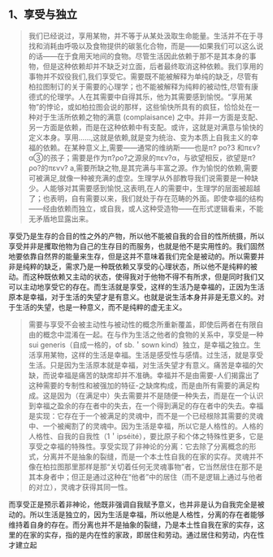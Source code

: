 <h2>1、享受与独立</h2><blockquote data-pid="btLg2rsX">我们已经说过，享用某物，并不等于从某处汲取生命能量。生活并不在于寻找和消耗由呼吸以及食物提供的碳氢化合物，而是——如果我们可以这么说的话——在于食用天地间的食物。尽管生活因此依赖于那不是其本身的事物，但是这种依赖却并不缺乏对立面，后者最终取消这种依赖。我们享用的事物并不奴役我们,我们享受它。需要既不能被解释为单纯的缺乏，尽管有柏拉图制订的关于需要的心理学；也不能被解释为纯粹的被动性,尽管有康德式的伦理学。人在其需要中自得其乐，他为其需要感到愉悦。“享用某物”的悖论，或如柏拉图会说的那样，这些愉快所具有的疯狂，恰恰处在一种对于生活所依赖之物的满意 (complaisance) 之中。并非一方面是支配、另一方面是依赖，而是在这种依赖中有支配。或许，这就是对满意与愉快的定义本身。享用……,这就是依赖,就是变为统治、变为本质上自我主义的幸福的依赖。在某种意义上,需要——通常的维纳斯——也是π? po?3 和πεν?α③的孩子；需要是作为π?ρο?之源泉的πεν?α，与欲望相反，欲望是π?ρo?的πεvν? a,需要所缺之物,是其完满与丰富之源。作为愉悦的依赖,需要可被满足,就像一种被充满的虚空。生理学从外部教导我们说需要是一种缺少。人能够对其需要感到愉悦,这表明,在人的需要中，生理学的层面被超越了；也表明，自有需要以来，我们就处于存在范畴的外面。即使幸福的结构——经由依赖而独立，或自我，或人这种受造物——在形式逻辑看来，不能无矛盾地显露出来。</blockquote><p data-pid="iYKjtvNM">享受乃是生存的合目的性之外的产物，所以他不能被自我的合目的性所统摄，所以享受并非是攫取他物为自己的生存目的而服务，也就是他不是实用性的。我们固然地要依靠自然界的能量来生存，但是这并不意味着我们完全是被动的。所以需要并非是纯粹的缺乏，需求乃是一种既依赖又享受的心理状态，所以他不是纯粹的被动。而这种既依赖又主动的状态，使得我对于他物不得不有所求，但是同时我们又可以主动地享受它的存在。而生活就是享受，这样的生活乃是幸福的，正因为生活原本是幸福，对于生活的失望才是有意义。也就是说生活本身并非是无意义的。对于生活的失望，也是一种意义，而不是纯粹的虚无主义。</p><blockquote data-pid="Bl_KmxuJ">需要与享受不会被主动性与被动性的概念所重新覆盖，即使后两者在有限自由的概念中混淆在一起。在与作为生活之他者的食物的关系中，享受是一种 sui generis（自成一格的，of sb.＇sown kind）独立，是幸福之独立。生活享用某物，这样的生活是幸福。生活是感受性与感情。过生活，就是享受生活。只是因为生活原本就是幸福，对生活失望才有意义。痛苦是幸福的欠缺，而说幸福是痛苦的缺席却并不准确。幸福并不是由需要-人们揭露出了这种需要的专制性和被强加的特征-之缺席构成，而是由所有需要的满足构成。这是因为（在满足中）失去需要并不是随便一种失去，而是在一个认识到幸福之盈余的存在者中的失去，在一个得到满足的存在者中的失去。幸福是实现：它存在于一个被满足的灵魂中，而不是一个已经根除其需要的灵魂中、一个被阉割了的灵魂中。因为生活是幸福，所以它是人格性的。人格的人格性、自我的自我性（1＇ipséité），要比原子和个体之特殊性更多，它是享受之幸福的特殊性。享受实现了非神论的分离：它去除了分离概念的形式，分离并不是抽象的裂缝，而是一个本土性自我的在家的实存。灵魂并不像在柏拉图那里那样是那“关切着任何无灵魂事物”者，它当然居住在那不是其本身者中；但正是通过这种在“他者”中的居住（而不是逻辑上通过与他者的对立），灵魂才获得其同一性。</blockquote><p data-pid="U42Gk9r8">而享受正是预示着非神论，他既非强调自我赋予意义，也并非是认为自我完全是被动的。所以生活是独立的，因为生活是幸福，所以他是人格性，分离的存在者能够维持着自身的存在。而分离也并不是抽象的裂缝，乃是本土性自我在家的实存，这里的在家的实存，指的是内在性的家政，即居住和劳动。通过居住和劳动，内在性才建立起</p><p></p><p></p><p></p><p></p>